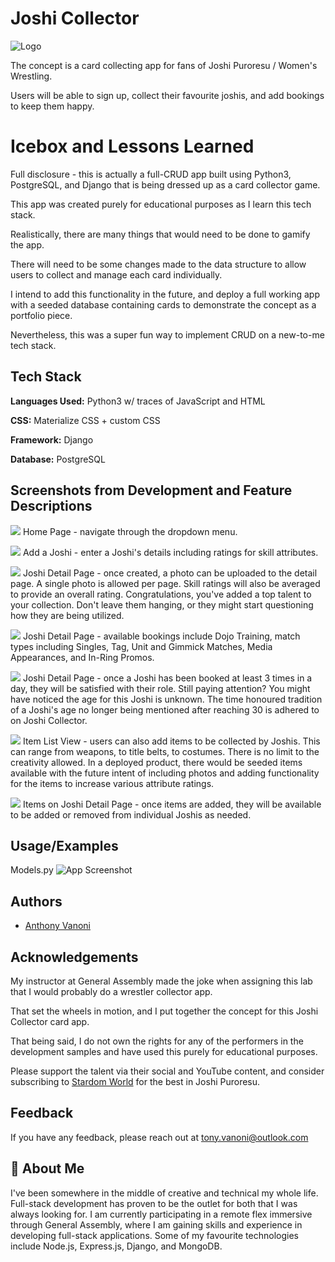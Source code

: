 
# Joshi Collector

![Logo](https://i.imgur.com/I0IYZd2.png)

The concept is a card collecting app for fans of Joshi Puroresu / Women's Wrestling.

Users will be able to sign up, collect their favourite joshis, and add bookings to keep them happy.


# Icebox and Lessons Learned

Full disclosure - this is actually a full-CRUD app built using Python3, PostgreSQL, and Django that is being dressed up as a card collector game.

This app was created purely for educational purposes as I learn this tech stack.

Realistically, there are many things that would need to be done to gamify the app. 

There will need to be some changes made to the data structure to allow users to collect and manage each card individually.

I intend to add this functionality in the future, and deploy a full working app with a seeded database containing cards to demonstrate the concept as a portfolio piece.

Nevertheless, this was a super fun way to implement CRUD on a new-to-me tech stack.




## Tech Stack

**Languages Used:** Python3 w/ traces of JavaScript and HTML

**CSS:** Materialize CSS + custom CSS

**Framework:** Django

**Database:** PostgreSQL


## Screenshots from Development and Feature Descriptions

![](https://i.imgur.com/KysOPmq.png)
Home Page - navigate through the dropdown menu.

![](https://i.imgur.com/Hl26ZRd.png)
Add a Joshi - enter a Joshi's details including ratings for skill attributes.

![](https://i.imgur.com/siBP235.png)
Joshi Detail Page - once created, a photo can be uploaded to the detail page. A single photo is allowed per page. Skill ratings will also be averaged to provide an overall rating. Congratulations, you've added a top talent to your collection. Don't leave them hanging, or they might start questioning how they are being utilized.

![](https://i.imgur.com/iHDtuV1.png)
Joshi Detail Page - available bookings include Dojo Training, match types including Singles, Tag, Unit and Gimmick Matches, Media Appearances, and In-Ring Promos.

![](https://i.imgur.com/D0MkuBG.png)
Joshi Detail Page - once a Joshi has been booked at least 3 times in a day, they will be satisfied with their role. Still paying attention? You might have noticed the age for this Joshi is unknown. The time honoured tradition of a Joshi's age no longer being mentioned after reaching 30 is adhered to on Joshi Collector.

![](https://i.imgur.com/vAnkcnx.png)
Item List View - users can also add items to be collected by Joshis. This can range from weapons, to title belts, to costumes. There is no limit to the creativity allowed. In a deployed product, there  would be seeded items available with the future intent of including photos and adding functionality for the items to increase various attribute ratings.

![](https://i.imgur.com/Wk8lRVN.png)
Items on Joshi Detail Page - once items are added, they will be available to be added or removed from individual Joshis as needed.




## Usage/Examples

Models.py
![App Screenshot](https://i.imgur.com/6aE4YC5.png)


## Authors

- [Anthony Vanoni](https://www.linkedin.com/in/anthony-vanoni/)


## Acknowledgements

 My instructor at General Assembly made the joke when assigning this lab that I would probably do a wrestler collector app. 

 That set the wheels in motion, and I put together the concept for this Joshi Collector card app.

 That being said, I do not own the rights for any of the performers in the development samples and have used this purely for educational purposes.

 Please support the talent via their social and YouTube content, and consider subscribing to [Stardom World](https://www.stardom-world.com) for the best in Joshi Puroresu.


## Feedback

If you have any feedback, please reach out at tony.vanoni@outlook.com


## 🚀 About Me
I've been somewhere in the middle of creative and technical my whole life. Full-stack development has proven to be the outlet for both that I was always looking for. I am currently participating in a remote flex immersive through General Assembly, where I am gaining skills and experience in developing full-stack applications. Some of my favourite technologies include Node.js, Express.js, Django, and MongoDB.

